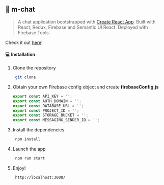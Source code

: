 ## :email: m-chat

> A chat application bootstrapped with [Create React App](https://github.com/facebook/create-react-app). Built with React, Redux, Firebase and Semantic UI React. Deployed with Firebase Tools.

Check it out [here](https://m-chat-649ff.firebaseapp.com)!

#### :computer: Installation

1. Clone the repository

   ```bash
    git clone
   ```

1. Obtain your own Firebase config object and create **firebaseConfig.js**

   ```javascript
   export const API_KEY = '';
   export const AUTH_DOMAIN = '';
   export const DATABASE_URL = '';
   export const PROJECT_ID = '';
   export const STORAGE_BUCKET = '';
   export const MESSAGING_SENDER_ID = '';
   ```

1. Install the dependencies

   ```bash
    npm install
   ```

1. Launch the app

   ```bash
    npm run start
   ```

1. Enjoy!
   ```bash
    http://localhost:3000/
   ```
